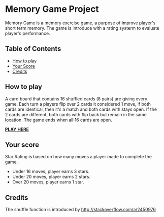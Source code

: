 # Memory Game Project

Memory Game is a memory exercise game, a purpose of improve player's short term memory. The game is introduce with a rating systerm to evaluate player's performance.

## Table of Contents

* [How to play](#how-to-play)
* [Your Score](#your-score)
* [Credits](#credits)


## How to play

A card board that contains 16 shuffled cards (8 pairs) are giving every game. Each turn a players flip over 2 cards it considered 1 move, if both cards are identical, then it's a match and both cards with stays open. If the 2 cards are different, both cards with flip back but remain in the same location. The game ends when all 16 cards are open.

**[PLAY HERE](https://amazingbkb.github.io/Matching-Game/)**

## Your score

Star Rating is based on how many moves a player made to complete the game.

* Under 16 moves, player earns 3 stars.
* Under 20 moves, player earns 2 stars.
* Over 20 moves, player earns 1 star.

## Credits

The shuffle function is introduced by http://stackoverflow.com/a/2450976

